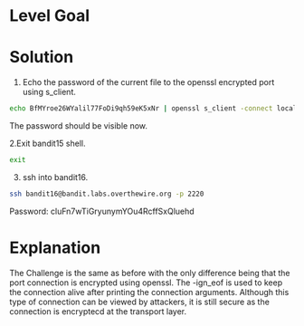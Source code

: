 # Level Goal

# Solution

1. Echo the password of the current file to the openssl encrypted port using s_client.

```Bash
echo BfMYroe26WYalil77FoDi9qh59eK5xNr | openssl s_client -connect localhost:30001 -ign_eof
```
The password should be visible now.

2.Exit bandit15 shell.
```Bash
exit
```

3. ssh into bandit16.
```Bash
ssh bandit16@bandit.labs.overthewire.org -p 2220
```
Password: cluFn7wTiGryunymYOu4RcffSxQluehd

# Explanation

The Challenge is the same as before with the only difference being that the port connection is encrypted using openssl. The -ign_eof is used to keep the connection alive after printing the connection arguments. Although this type of connection can be viewed by attackers, it is still secure as the connection is encryptecd at the transport layer.
